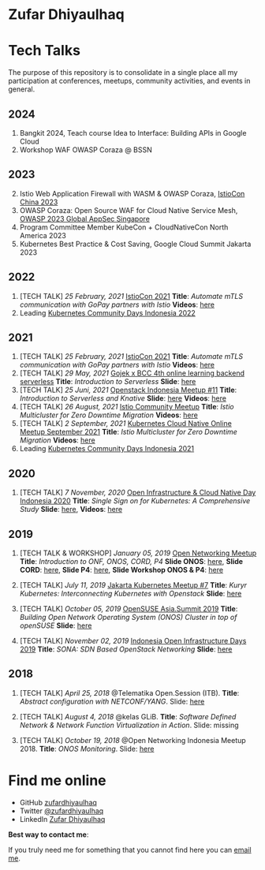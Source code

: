 # Zufar Dhiyaulhaq

Tech Talks
===
The purpose of this repository is to consolidate in a single place all my participation at conferences, meetups, community activities, and events in general.

## 2024
1. Bangkit 2024, Teach course Idea to Interface: Building APIs in Google Cloud
2. Workshop WAF OWASP Coraza @ BSSN
## 2023
2. Istio Web Application Firewall with WASM & OWASP Coraza, [IstioCon China 2023](https://www.youtube.com/watch?v=47MxrFX1rRg&pp=ygUQenVmYXIgZGhpeWF1bGhhcQ%3D%3D)
3. OWASP Coraza: Open Source WAF for Cloud Native Service Mesh, [OWASP 2023 Global AppSec Singapore](https://www.youtube.com/watch?v=SCEZGRvcxc8&t=858s)
4. Program Committee Member KubeCon + CloudNativeCon North America 2023
5. Kubernetes Best Practice & Cost Saving, Google Cloud Summit Jakarta 2023
## 2022
1. [TECH TALK] *25 February, 2021* [IstioCon 2021](https://events.istio.io/istiocon-2021/sessions/automate-mtls-communication-with-gopay-partners-with-istio/) **Title**: *Automate mTLS communication with GoPay partners with Istio* **Videos**: [here](https://www.youtube.com/watch?v=pIZZTGkQgWc)
2. Leading [Kubernetes Community Days Indonesia 2022](https://www.youtube.com/watch?v=4X08kViNMOw&list=PLDAA8KTg2foYJOJfmW3dWv2cDm-BeMAHf)
## 2021
1. [TECH TALK] *25 February, 2021* [IstioCon 2021](https://events.istio.io/istiocon-2021/sessions/automate-mtls-communication-with-gopay-partners-with-istio/) **Title**: *Automate mTLS communication with GoPay partners with Istio* **Videos**: [here](https://www.youtube.com/watch?v=pIZZTGkQgWc)
2. [TECH TALK] *29 May, 2021* [Gojek x BCC 4th online learning backend serverless](https://www.instagram.com/p/CPXjuFtpxKO/?utm_source=ig_web_copy_link) **Title**: *Introduction to Serverless* **Slide**: [here](https://docs.google.com/presentation/d/1_fwEOu3bNVli1h1lo8zVKCP_KnqekuYAo492feu8wOE/edit?usp=sharing)
3. [TECH TALK] *25 Juni, 2021* [Openstack Indonesia Meetup #11](https://www.openstack.id/2021/06/15/meetup11/) **Title**: *Introduction to Serverless and Knative* **Slide**: [here](https://docs.google.com/presentation/d/1_fwEOu3bNVli1h1lo8zVKCP_KnqekuYAo492feu8wOE/edit?usp=sharing) **Videos**: [here](https://www.youtube.com/watch?v=7g2-Exbx-o8&t=1s)
4. [TECH TALK] *26 August, 2021* [Istio Community Meetup](https://docs.google.com/document/d/14ZCWMfEV9MPDYrjhKYMErVXHTZrSwJNMm1ztKo8efPw/edit#) **Title**: *Istio Multicluster for Zero Downtime Migration*  **Videos**: [here](https://www.youtube.com/watch?v=2cWKcSD4zgg)
5. [TECH TALK] *2 September, 2021* [
Kubernetes Cloud Native Online Meetup September 2021](https://community.cncf.io/events/details/cncf-indonesia-presents-kubernetes-cloud-native-online-meetup-september-2021/) **Title**: *Istio Multicluster for Zero Downtime Migration*  **Videos**: [here](https://www.youtube.com/watch?v=AfGIu1v1XHo&feature=emb_logo)
6. Leading [Kubernetes Community Days Indonesia 2021](https://www.youtube.com/watch?v=H06UA5WmmQc&list=PLDAA8KTg2foaQ11_OtwD3KPDEaHNIe2Zk)

## 2020
1. [TECH TALK] *7 November, 2020* [Open Infrastructure & Cloud Native Day Indonesia 2020](https://www.openstack.id/2020/10/08/open-infrastructure-cloud-native-day-indonesia-2020/) **Title**: *Single Sign on for Kubernetes: A Comprehensive Study* **Slide**: [here](https://www.openstack.id/wp-content/uploads/2020/11/Zufar-Dhiyaulhaq-%E2%80%93-Single-Sign-on-for-Kubernetes-A-Comprehensive-Study-EN.pdf), **Videos**: [here](https://www.youtube.com/watch?v=cJc7LhdSnd0)


## 2019
1. [TECH TALK & WORKSHOP] *January 05, 2019* [Open Networking Meetup](https://ambassadors.opennetworking.org/event/open-networking-meetup/) **Title**: *Introduction to ONF, ONOS, CORD, P4* **Slide ONOS**: [here](https://drive.google.com/open?id=1PFMd3D2hEfGCyiPpMSW6FSbn-cNtibzF), **Slide CORD**: [here](https://drive.google.com/open?id=1ULz8iZxRE_mByFt6lVDBcEtfNsJLGRkJ), **Slide P4**: [here](https://drive.google.com/open?id=1mCnk28gvXZH-dV8zvd6cmZRdImBexb-2), **Slide Workshop ONOS & P4**: [here](https://drive.google.com/open?id=11uv7AW8LS00qxBQkrlRTFiFvw5O4Scqg)

2. [TECH TALK] *July 11, 2019* [Jakarta Kubernetes Meetup #7](https://www.meetup.com/jakarta-kubernetes/events/262832040/) **Title**: *Kuryr Kubernetes: Interconnecting Kubernetes with Openstack* **Slide**: [here](https://docs.google.com/presentation/d/10KbPoYup4oKp-gCsXxMGJ7fNNfvWwXfYWHfTiBDZOHs/edit#slide=id.g5d2159c8d6_2_75)

3. [TECH TALK] *October 05, 2019* [OpenSUSE Asia.Summit 2019](https://events.opensuse.org/conferences/summitasia19/) **Title**: *Building Open Network Operating System (ONOS) Cluster in top of openSUSE* **Slide**: [here](https://events.opensuse.org/conferences/summitasia19/program/proposals/2618#2)

4. [TECH TALK] *November 02, 2019* [Indonesia Open Infrastructure Days 2019](https://www.openstack.id/2019/09/17/indonesia-open-infrastructure-day-2019/) **Title**: *SONA: SDN Based OpenStack Networking* **Slide**: [here](https://www.slideshare.net/ZufarDhiyaulhaq/sona-sdn-based-openstack-networking)


## 2018
1. [TECH TALK] *April 25, 2018* @Telematika Open.Session (ITB). **Title**: *Abstract configuration with NETCONF/YANG*. Slide: [here](https://www.slideshare.net/TelematikaOpenSessio/netconf-yang-94972635?qid=b90287f8-520f-445d-97f7-fe7729b4aefc&v=&b=&from_search=1)

2. [TECH TALK] *August 4, 2018* @kelas GLiB. **Title**: *Software Defined Network & Network Function Virtualization in Action*. Slide: missing

3. [TECH TALK] *October 19, 2018* @Open Networking Indonesia Meetup 2018. **Title**: *ONOS Monitoring*. Slide: [here](https://github.com/zufardhiyaulhaq/onos-prometheus-exporter/blob/master/onos-prometheus-exporter.pdf)


Find me online
===

 - GitHub [zufardhiyaulhaq](https://github.com/zufardhiyaulhaq) 
 - Twitter [@zufardhiyaulhaq](https://twitter.com/zufardhiyaulhaq) 
 - LinkedIn [Zufar Dhiyaulhaq](https://www.linkedin.com/in/zufardhiyaulhaq/) 
 
**Best way to contact me**: 

If you truly need me for something that you cannot find here you can [email me](mailto:zufardhiyaulhaq@gmail.com).
